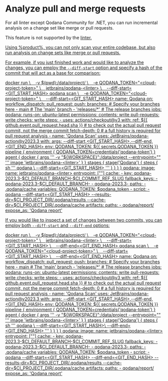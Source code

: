 # Analyze pull and merge requests

<link-summary>For all linter except Qodana Community for .NET, you can run incremental analysis on a change set like 
merge or pull requests.</link-summary> 

<note>This feature is not supported by the <a href="qodana-dotnet-community.md"/> linter.</note>

Using %product%, you can not only scan your entire codebase, but also run analysis on change sets like merge or pull 
requests.

<p>For example, if you just finished work and would like to analyze the changes, you
    can employ the <code>--diff-start</code> option and specify a hash of the commit that will act as a base
    for comparison:</p>

<tabs group="cli-settings">
    <tab title="Docker image" group-key="docker-image">
        <code-block lang="shell" prompt="$">
            docker run \
            &nbsp;&nbsp;&nbsp;-v $(pwd):/data/project/ \
            &nbsp;&nbsp;&nbsp;-e QODANA_TOKEN="&lt;cloud-project-token&gt;" \
            &nbsp;&nbsp;&nbsp;jetbrains/qodana-&lt;linter&gt; \
            &nbsp;&nbsp;&nbsp;--diff-start=&lt;GIT_START_HASH&gt;
        </code-block>
    </tab>
    <tab title="Qodana CLI" group-key="qodana-cli">
        <code-block lang="shell" prompt="$">
            qodana scan \
            &nbsp;&nbsp;&nbsp;-e QODANA_TOKEN="&lt;cloud-project-token&gt;" \
            &nbsp;&nbsp;&nbsp;--diff-start=&lt;GIT_START_HASH&gt;
        </code-block>
    </tab>
    <tab title="GitHub Actions" group-key="github-actions">
        <code-block lang="yaml">
                name: Qodana
    on:
      workflow_dispatch:
      pull_request:
      push:
        branches: # Specify your branches here
          - main # The 'main' branch
          - 'releases/*' # The release branches
    jobs:
      qodana:
        runs-on: ubuntu-latest
        permissions:
          contents: write
          pull-requests: write
          checks: write
        steps:
          - uses: actions/checkout@v3
            with:
              ref: ${{ github.event.pull_request.head.sha }}  # to check out the actual pull request commit, not the merge commit
              fetch-depth: 0  # a full history is required for pull request analysis
          - name: 'Qodana Scan'
            uses: JetBrains/qodana-action@v2023.3
            with:
              args: --diff-start,&lt;GIT_START_HASH&gt;,--diff-end,&lt;GIT_END_HASH&gt; 
            env:
              QODANA_TOKEN: ${{ secrets.QODANA_TOKEN }}
        </code-block>
    </tab>
    <tab title="Jenkins" group-key="jenkins">
        <code-block lang="groovy">
            pipeline {
    environment {
        QODANA_TOKEN=credentials('qodana-token')
    }
    agent {
        docker {
            args '''
              -v "${WORKSPACE}":/data/project
              --entrypoint=""
              '''
            image 'jetbrains/qodana-&lt;linter&gt;'
        }
    }
    stages {
        stage('Qodana') {
            steps {
                sh '''
                qodana \
                --diff-start=&lt;GIT_START_HASH&gt;
                '''
            }
        }
    }
}
        </code-block>
    </tab>
    <tab title="GitLab CI/CD" group-key="gitlab-cicd">
        <code-block lang="yaml">
            qodana:
   image:
      name: jetbrains/qodana-&lt;linter&gt;
      entrypoint: [""]
   cache:
      - key: qodana-2023.3-$CI_DEFAULT_BRANCH-$CI_COMMIT_REF_SLUG
        fallback_keys:
           - qodana-2023.3-$CI_DEFAULT_BRANCH-
           - qodana-2023.3-
        paths:
           - .qodana/cache
   variables:
      QODANA_TOKEN: $qodana_token           - 
   script:
      - qodana --diff-start=&lt;GIT_START_HASH&gt; --results-dir=$CI_PROJECT_DIR/.qodana/results
         --cache-dir=$CI_PROJECT_DIR/.qodana/cache
   artifacts:
      paths:
         - qodana/report/
      expose_as: 'Qodana report'
        </code-block>
    </tab>
</tabs>

<p>If you would like to inspect a set of changes between two commits, you can employ both <code>--diff-start</code>
and <code>--diff-end</code> options:</p>

<tabs group="cli-settings">
    <tab title="Docker image" group-key="docker-image">
        <code-block lang="shell" prompt="$">
            docker run \
            &nbsp;&nbsp;&nbsp;-v $(pwd):/data/project/ \
            &nbsp;&nbsp;&nbsp;-e QODANA_TOKEN="&lt;cloud-project-token&gt;" \
            &nbsp;&nbsp;&nbsp;jetbrains/qodana-&lt;linter&gt; \
            &nbsp;&nbsp;&nbsp;--diff-start=&lt;GIT_START_HASH&gt; \
            &nbsp;&nbsp;&nbsp;--diff-end=&lt;GIT_END_HASH&gt;
        </code-block>
    </tab>
    <tab title="Qodana CLI" group-key="qodana-cli">
        <code-block lang="shell" prompt="$">
            qodana scan \
            &nbsp;&nbsp;&nbsp;-e QODANA_TOKEN="&lt;cloud-project-token&gt;" \
            &nbsp;&nbsp;&nbsp;--diff-start=&lt;GIT_START_HASH&gt; \
            &nbsp;&nbsp;&nbsp;--diff-end=&lt;GIT_END_HASH&gt;
        </code-block>
    </tab>
        <tab title="GitHub Actions" group-key="github-actions">
        <code-block lang="yaml">
                name: Qodana
    on:
      workflow_dispatch:
      pull_request:
      push:
        branches: # Specify your branches here
          - main # The 'main' branch
          - 'releases/*' # The release branches
    jobs:
      qodana:
        runs-on: ubuntu-latest
        permissions:
          contents: write
          pull-requests: write
          checks: write
        steps:
          - uses: actions/checkout@v3
            with:
              ref: ${{ github.event.pull_request.head.sha }}  # to check out the actual pull request commit, not the merge commit
              fetch-depth: 0  # a full history is required for pull request analysis
          - name: 'Qodana Scan'
            uses: JetBrains/qodana-action@v2023.3
            with:
              args: --diff-start,&lt;GIT_START_HASH&gt;,--diff-end,&lt;GIT_END_HASH&gt; 
            env:
              QODANA_TOKEN: ${{ secrets.QODANA_TOKEN }}
        </code-block>
    </tab>
    <tab title="Jenkins" group-key="jenkins">
        <code-block lang="groovy">
            pipeline {
    environment {
        QODANA_TOKEN=credentials('qodana-token')
    }
    agent {
        docker {
            args '''
              -v "${WORKSPACE}":/data/project
              --entrypoint=""
              '''
            image 'jetbrains/qodana-&lt;linter&gt;'
        }
    }
    stages {
        stage('Qodana') {
            steps {
                sh '''
                qodana \
                --diff-start=&lt;GIT_START_HASH&gt;\
                --diff-end=&lt;GIT_END_HASH&gt;
                '''
            }
        }
    }
}
        </code-block>
    </tab>
    <tab title="GitLab CI/CD" group-key="gitlab-cicd">
        <code-block lang="yaml">
            qodana:
   image:
      name: jetbrains/qodana-&lt;linter&gt;
      entrypoint: [""]
   cache:
      - key: qodana-2023.3-$CI_DEFAULT_BRANCH-$CI_COMMIT_REF_SLUG
        fallback_keys:
           - qodana-2023.3-$CI_DEFAULT_BRANCH-
           - qodana-2023.3-
        paths:
           - .qodana/cache
   variables:
      QODANA_TOKEN: $qodana_token           - 
   script:
      - qodana --diff-start=&lt;GIT_START_HASH&gt; --diff-end=&lt;GIT_END_HASH&gt; --results-dir=$CI_PROJECT_DIR/.qodana/results
         --cache-dir=$CI_PROJECT_DIR/.qodana/cache
   artifacts:
      paths:
         - qodana/report/
      expose_as: 'Qodana report'
        </code-block>
    </tab>
</tabs>
